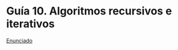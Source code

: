 # Guía 10. Algoritmos recursivos e iterativos

[Enunciado](https://docs.google.com/document/d/1Hl2BlAlBp7RhkLhxuO_A7pP-mIYJlZvs/preview)
